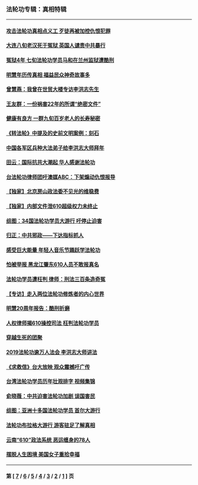 ### 法轮功专辑：真相特辑
---
#### [攻击法轮功真相点义工 歹徒再被加控仇恨犯罪](../../pages/nf4389/n13601019.md?05050430) 
#### [大连八旬老汉死于冤狱 英国人谴责中共暴行](../../pages/nf4389/n13480118.md?05050430) 
#### [冤狱4年 七旬法轮功学员马和在兰州监狱遭酷刑](../../pages/nf4389/n13304688.md?05050430) 
#### [明慧年历传真相 福益民众神奇故事多](../../pages/nf4389/n13294545.md?05050430) 
#### [曾慧燕：我曾在世贸大楼专访李洪志先生](../../pages/nf4389/n12898729.md?05050430) 
#### [王友群：一份祸害22年的所谓“绝密文件”](../../pages/nf4389/n12871750.md?05050430) 
#### [健康有良方 一群九旬百岁老人的长寿秘密](../../pages/nf4389/n12847475.md?05050430) 
#### [《转法轮》中提及的史前文明案例：刻石](../../pages/nf4389/n12758577.md?05050430) 
#### [中国各军区兵种大法弟子给李洪志大师拜年](../../pages/nf4389/n12750047.md?05050430) 
#### [田云：国际抗共大潮起 华人感谢法轮功](../../pages/nf4389/n12357708.md?05050430) 
#### [台法轮功律师团吁澳媒ABC：下架煽动仇恨报导](../../pages/nf4389/n12279917.md?05050430) 
#### [【独家】北京房山政法委不见光的维稳费](../../pages/nf4389/n12031979.md?05050430) 
#### [【独家】内部文件泄610超级权力未终止](../../pages/nf4389/n12023895.md?05050430) 
#### [组图：34国法轮功学员大游行 吁停止迫害](../../pages/nf4389/n11492658.md?05050430) 
#### [归正：中共邪政——下达指标抓人](../../pages/nf4389/n11474770.md?05050430) 
#### [感受巨大能量 年轻人音乐节踊跃学法轮功](../../pages/nf4389/n11441981.md?05050430) 
#### [怕被举报 黑龙江肇东610人员不敢报真名](../../pages/nf4389/n11436499.md?05050430) 
#### [法轮功学员遭枉判 律师：刑法三百条造奇冤](../../pages/nf4389/n11433943.md?05050430) 
#### [【专访】走入两位法轮功修炼者的内心世界](../../pages/nf4389/n11415623.md?05050430) 
#### [明慧20周年报告：酷刑折磨](../../pages/nf4389/n11387954.md?05050430) 
#### [人权律师揭610操控司法 枉判法轮功学员](../../pages/nf4389/n11313370.md?05050430) 
#### [穿越生死的团聚](../../pages/nf4389/n11258922.md?05050430) 
#### [2019法轮功逾万人法会 李洪志大师讲法](../../pages/nf4389/n11265303.md?05050430) 
#### [《求救信》台大放映 观众震撼吁广传](../../pages/nf4389/n10922251.md?05050430) 
#### [台湾法轮功学员历年壮观排字 视频集锦](../../pages/nf4389/n10878789.md?05050430) 
#### [俞晓薇：中共迫害法轮功加剧 误国害民](../../pages/nf4389/n10859260.md?05050430) 
#### [组图：亚洲十多国法轮功学员 首尔大游行](../../pages/nf4389/n10781149.md?05050430) 
#### [法轮功布拉格大游行 游客驻足了解真相](../../pages/nf4389/n10749360.md?05050430) 
#### [云南“610”政法系统 恶运缠身的78人](../../pages/nf4389/n10747534.md?05050430) 
#### [摆脱人生困境 美国女子重拾幸福](../../pages/nf4389/n10688678.md?05050430) 

---
#### 第 [ [7](./7.md?05050430) / [6](./6.md?05050430) / [5](./5.md?05050430) / [4](./4.md?05050430) / [3](./3.md?05050430) / [2](./2.md?05050430) / [1](./1.md?05050430) ] 页
